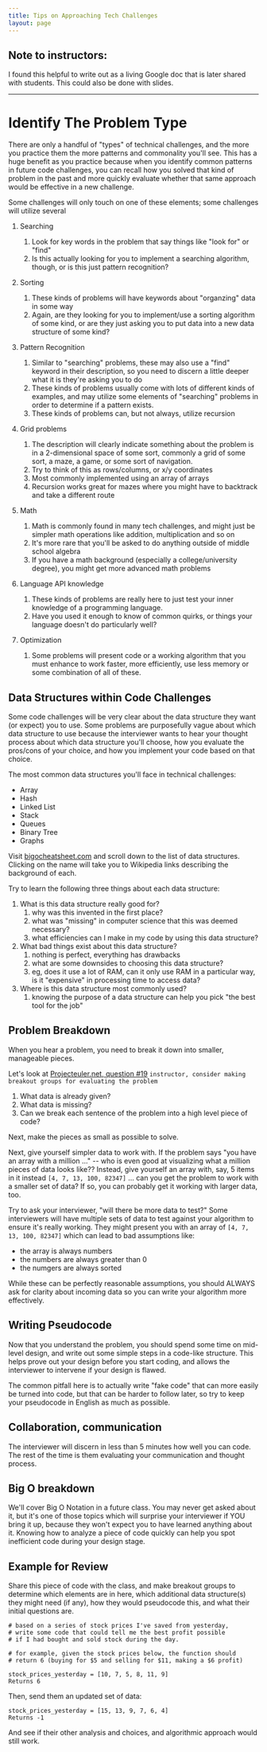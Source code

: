 ```yaml
---
title: Tips on Approaching Tech Challenges
layout: page
---
```


## Note to instructors:

I found this helpful to write out as a living Google doc that is later shared with students. This could also be done with slides.

---

# Identify The Problem Type

There are only a handful of "types" of technical challenges, and the more you practice them the more patterns and commonality you'll see. This has a huge benefit as you practice because when you identify common patterns in future code challenges, you can recall how you solved that kind of problem in the past and more quickly evaluate whether that same approach would be effective in a new challenge.

Some challenges will only touch on one of these elements; some challenges will utilize several

1. Searching
    1. Look for key words in the problem that say things like "look for" or "find"
    2. Is this actually looking for you to implement a searching algorithm, though, or is this just pattern recognition?
  
2. Sorting
    1. These kinds of problems will have keywords about "organzing" data in some way
    2. Again, are they looking for you to implement/use a sorting algorithm of some kind, or are they just asking you to put data into a new data structure of some kind?

3. Pattern Recognition
    1. Similar to "searching" problems, these may also use a "find" keyword in their description, so you need to discern a little deeper what it is they're asking you to do
    2. These kinds of problems usually come with lots of different kinds of examples, and may utilize some elements of "searching" problems in order to determine if a pattern exists.
    3. These kinds of problems can, but not always, utilize recursion
  
4. Grid problems
    1. The description will clearly indicate something about the problem is in a 2-dimensional space of some sort, commonly a grid of some sort, a maze, a game, or some sort of navigation.
    2. Try to think of this as rows/columns, or x/y coordinates
    3. Most commonly implemented using an array of arrays
    4. Recursion works great for mazes where you might have to backtrack and take a different route

5. Math
    1. Math is commonly found in many tech challenges, and might just be simpler math operations like addition, multiplication and so on
    2. It's more rare that you'll be asked to do anything outside of middle school algebra
    3. If you have a math background (especially a college/university degree), you might get more advanced math problems
  
6. Language API knowledge
    1. These kinds of problems are really here to just test your inner knowledge of a programming language.
    2. Have you used it enough to know of common quirks, or things your language doesn't do particularly well?
  
7. Optimization
    1. Some problems will present code or a working algorithm that you must enhance to work faster, more efficiently, use less memory or some combination of all of these.
  

## Data Structures within Code Challenges

Some code challenges will be very clear about the data structure they want (or expect) you to use. Some problems are purposefully vague about which data structure to use because the interviewer wants to hear your thought process about which data structure you'll choose, how you evaluate the pros/cons of your choice, and how you implement your code based on that choice.

The most common data structures you'll face in technical challenges:

- Array
- Hash
- Linked List
- Stack
- Queues
- Binary Tree
- Graphs

Visit [bigocheatsheet.com](https://bigocheatsheet.com) and scroll down to the list of data structures. Clicking on the name will take you to Wikipedia links describing the background of each.

Try to learn the following three things about each data structure:

1. What is this data structure really good for?
    1. why was this invented in the first place?
    2. what was "missing" in computer science that this was deemed necessary?
    3. what efficiencies can I make in my code by using this data structure?
2. What bad things exist about this data structure?
    1. nothing is perfect, everything has drawbacks
    2. what are some downsides to choosing this data structure?
    3. eg, does it use a lot of RAM, can it only use RAM in a particular way, is it "expensive" in processing time to access data?
3. Where is this data structure most commonly used?
    1. knowing the purpose of a data structure can help you pick "the best tool for the job"
  

## Problem Breakdown

When you hear a problem, you need to break it down into smaller, manageable pieces.

Let's look at [Projecteuler.net, question #19](https://projecteuler.net/problem=19)
`instructor, consider making breakout groups for evaluating the problem`

1. What data is already given?
2. What data is missing?
3. Can we break each sentence of the problem into a high level piece of code?

Next, make the pieces as small as possible to solve.

Next, give yourself simpler data to work with. If the problem says "you have an array with a million ..." -- who is even good at visualizing what a million pieces of data looks like?? Instead, give yourself an array with, say, 5 items in it instead `[4, 7, 13, 100, 82347]` ... can you get the problem to work with a smaller set of data? If so, you can probably get it working with larger data, too.

Try to ask your interviewer, "will there be more data to test?" Some interviewers will have multiple sets of data to test against your algorithm to ensure it's really working. They might present you with an array of `[4, 7, 13, 100, 82347]` which can lead to bad assumptions like:

- the array is always numbers
- the numbers are always greater than 0
- the numgers are always sorted

While these can be perfectly reasonable assumptions, you should ALWAYS ask for clarity about incoming data so you can write your algorithm more effectively.


## Writing Pseudocode

Now that you understand the problem, you should spend some time on mid-level design, and write out some simple steps in a code-like structure. This helps prove out your design before you start coding, and allows the interviewer to intervene if your design is flawed.

The common pitfall here is to actually write "fake code" that can more easily be turned into code, but that can be harder to follow later, so try to keep your pseudocode in English as much as possible.


## Collaboration, communication

The interviewer will discern in less than 5 minutes how well you can code. The rest of the time is them evaluating your communication and thought process.

## Big O breakdown

We'll cover Big O Notation in a future class. You may never get asked about it, but it's one of those topics which will surprise your interviewer if YOU bring it up, because they won't expect you to have learned anything about it. Knowing how to analyze a piece of code quickly can help you spot inefficient code during your design stage.

## Example for Review

Share this piece of code with the class, and make breakout groups to determine which elements are in here, which additional data structure(s) they might need (if any), how they would pseudocode this, and what their initial questions are.
```
# based on a series of stock prices I've saved from yesterday,
# write some code that could tell me the best profit possible
# if I had bought and sold stock during the day.

# for example, given the stock prices below, the function should
# return 6 (buying for $5 and selling for $11, making a $6 profit)

stock_prices_yesterday = [10, 7, 5, 8, 11, 9]
Returns 6
```

Then, send them an updated set of data:
```
stock_prices_yesterday = [15, 13, 9, 7, 6, 4]
Returns -1
```

And see if their other analysis and choices, and algorithmic approach would still work.
